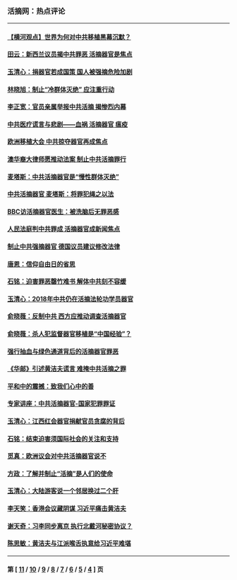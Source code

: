 ### 活摘网：热点评论
---
#### [【横河观点】世界为何对中共移植黑幕沉默？](../../pages/nf5879/n13244249.md?04030430) 
#### [田云：新西兰议员揭中共罪恶 活摘器官是焦点](../../pages/nf5879/n13070629.md?04030430) 
#### [玉清心：捐器官若成国策 国人被强摘危险加剧](../../pages/nf5879/n12802713.md?04030430) 
#### [林晓旭：制止“冷群体灭绝” 应注重行动](../../pages/nf5879/n12779736.md?04030430) 
#### [李正宽：官员亲属举报中共活摘 揭惨烈内幕](../../pages/nf5879/n12684490.md?04030430) 
#### [中共医疗谎言与悲剧——血祸 活摘器官 瘟疫](../../pages/nf5879/n12372103.md?04030430) 
#### [欧洲移植大会 中共掠夺器官再成焦点](../../pages/nf5879/n11538883.md?04030430) 
#### [澳华裔大律师愿推动法案 制止中共活摘罪行](../../pages/nf5879/n11377039.md?04030430) 
#### [麦塔斯：中共活摘器官是“慢性群体灭绝”](../../pages/nf5879/n11350529.md?04030430) 
#### [中共活摘器官 麦塔斯：将罪犯绳之以法](../../pages/nf5879/n11347973.md?04030430) 
#### [BBC访活摘器官医生：被洗脑后无罪恶感](../../pages/nf5879/n11335935.md?04030430) 
#### [人民法庭判中共罪成 活摘器官成新闻焦点](../../pages/nf5879/n11331578.md?04030430) 
#### [制止中共强摘器官 德国议员建议修改法律](../../pages/nf5879/n11249451.md?04030430) 
#### [唐恩：信仰自由日的省思](../../pages/nf5879/n11003525.md?04030430) 
#### [石铭：迫害罪恶罄竹难书  解体中共刻不容缓](../../pages/nf5879/n10942855.md?04030430) 
#### [玉清心：2018年中共仍在活摘法轮功学员器官](../../pages/nf5879/n10914646.md?04030430) 
#### [俞晓薇：反制中共 西方应推动调查活摘器官](../../pages/nf5879/n10794671.md?04030430) 
#### [俞晓薇：杀人犯监督器官移植是“中国经验”？](../../pages/nf5879/n10466427.md?04030430) 
#### [强行抽血与绿色通道背后的活摘器官罪恶](../../pages/nf5879/n10004708.md?04030430) 
#### [《华邮》引述黄洁夫谎言 难掩中共活摘之罪](../../pages/nf5879/n9642309.md?04030430) 
#### [平和中的震撼：致我们心中的善](../../pages/nf5879/n9021123.md?04030430) 
#### [专家讲座：中共活摘器官-国家犯罪罪证](../../pages/nf5879/n8828153.md?04030430) 
#### [玉清心：江西红会器官捐献官员贪腐的背后](../../pages/nf5879/n8522122.md?04030430) 
#### [石铭：结束迫害须国际社会的关注和支持](../../pages/nf5879/n8443497.md?04030430) 
#### [觅真：欧洲议会对中共活摘器官说不](../../pages/nf5879/n8337486.md?04030430) 
#### [方政：了解并制止“活摘”是人们的使命](../../pages/nf5879/n8329214.md?04030430) 
#### [玉清心：大陆游客说一个邻居换过二个肝](../../pages/nf5879/n8291404.md?04030430) 
#### [李天笑：香港会议藏阴谋 习近平痛击黄洁夫](../../pages/nf5879/n8241459.md?04030430) 
#### [谢天奇：习李同步离京 执行北戴河秘密协议？](../../pages/nf5879/n8230418.md?04030430) 
#### [陈思敏：黄洁夫与江派喉舌执意给习近平难堪](../../pages/nf5879/n8222166.md?04030430) 

---
#### 第 [ [11](./11.md?04030430) / [10](./10.md?04030430) / [9](./9.md?04030430) / [8](./8.md?04030430) / [7](./7.md?04030430) / [6](./6.md?04030430) / [5](./5.md?04030430) / [4](./4.md?04030430) ] 页

